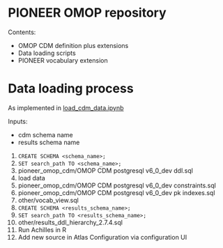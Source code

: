 # PIONEER OMOP repository
Contents:
* OMOP CDM definition plus extensions
* Data loading scripts
* PIONEER vocabulary extension

# Data loading process
As implemented in [load_cdm_data.ipynb](load_cdm_data.ipynb)

Inputs:
- cdm schema name
- results schema name

1. `CREATE SCHEMA <schema_name>;`
2. `SET search_path TO <schema_name>;`
3. pioneer_omop_cdm/OMOP CDM postgresql v6_0_dev ddl.sql
4. load data
5. pioneer_omop_cdm/OMOP CDM postgresql v6_0_dev constraints.sql
6. pioneer_omop_cdm/OMOP CDM postgresql v6_0_dev pk indexes.sql
7. other/vocab_view.sql
8. `CREATE SCHEMA <results_schema_name>;`
9. `SET search_path TO <results_schema_name>;`
10. other/results_ddl_hierarchy_2.7.4.sql
11. Run Achilles in R
12. Add new source in Atlas Configuration via configuration UI
